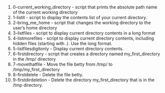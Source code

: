 1. 0-current_working_directory - script that prints the absolute path name of the current working directory
2. 1-listit - script to display the contents list of your current directory.
3. 2-bring_me_home - script that changes the working directory to the user’s home directory
4. 3-listfiles - script to display current directory contents in a long format
5. 4-listmorefiles - script to display current directory contents, including hidden files (starting with .). Use the long format.
6. 5-listfilesdigitonly - Display current directory contents.
7. 6-firstdirectory - script that creates a directory named my_first_directory in the /tmp/ directory
8. 7-movethatfile - Move the file betty from /tmp/ to /tmp/my_first_directory
9. 8-firstdelete - Delete the file betty.
10. 9-firstdirdeletion - Delete the directory my_first_directory that is in the /tmp directory.  
